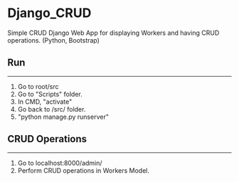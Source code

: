 # Django_CRUD
Simple CRUD Django Web App for displaying Workers and having CRUD operations. (Python, Bootstrap)


## Run
_________________________________________________

1. Go to root/src
2. Go to "Scripts" folder.
3. In CMD, "activate"
4. Go back to /src/ folder.
5. "python manage.py runserver"


## CRUD Operations
_________________________________________________

1. Go to localhost:8000/admin/
2. Perform CRUD operations in Workers Model.
